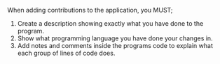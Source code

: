 When adding contributions to the application, you MUST;
1. Create a description showing exactly what you have done to the program.
2. Show what programming language you have done your changes in.
3. Add notes and comments inside the programs code to explain what each group of lines of code does.
